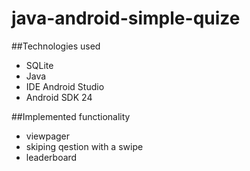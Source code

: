 # java-android-simple-quize

##Technologies used
- SQLite
- Java
- IDE Android Studio
- Android SDK 24

##Implemented functionality
- viewpager
- skiping qestion with a swipe
- leaderboard

